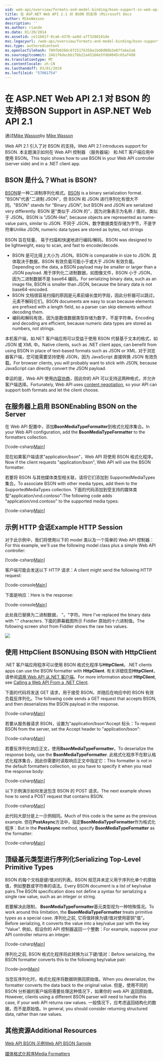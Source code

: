 ```yaml
---
uid: web-api/overview/formats-and-model-binding/bson-support-in-web-api-21
title: 在 ASP.NET Web API 2.1 对 BSON 的支持 |Microsoft Docs
author: MikeWasson
description: ''
ms.author: riande
ms.date: 01/20/2014
ms.assetid: ce11b017-0ca6-4376-aa9d-a7f3288101de
msc.legacyurl: /web-api/overview/formats-and-model-binding/bson-support-in-web-api-21
msc.type: authoredcontent
ms.openlocfilehash: 709fb0266c0725176358a1bd0d08b3e07fa6e2a6
ms.sourcegitcommit: 24b1f6decbb17bb22a45166e5fdb0845c65af498
ms.translationtype: MT
ms.contentlocale: zh-CN
ms.lasthandoff: 03/01/2019
ms.locfileid: "57061754"
---
```

<a name="bson-support-in-aspnet-web-api-21"></a><span data-ttu-id="d3acd-102">在 ASP.NET Web API 2.1 对 BSON 的支持</span><span class="sxs-lookup"><span data-stu-id="d3acd-102">BSON Support in ASP.NET Web API 2.1</span></span>
====================
<span data-ttu-id="d3acd-103">通过[Mike Wasson](https://github.com/MikeWasson)</span><span class="sxs-lookup"><span data-stu-id="d3acd-103">by [Mike Wasson](https://github.com/MikeWasson)</span></span>

<span data-ttu-id="d3acd-104">Web API 2.1 引入了对 BSON 的支持。</span><span class="sxs-lookup"><span data-stu-id="d3acd-104">Web API 2.1 introduces support for BSON.</span></span> <span data-ttu-id="d3acd-105">本主题演示如何在 Web API 控制器 （服务器端） 和.NET 客户端应用中使用 BSON。</span><span class="sxs-lookup"><span data-stu-id="d3acd-105">This topic shows how to use BSON in your Web API controller (server side) and in a .NET client app.</span></span>

## <a name="what-is-bson"></a><span data-ttu-id="d3acd-106">BSON 是什么？</span><span class="sxs-lookup"><span data-stu-id="d3acd-106">What is BSON?</span></span>

<span data-ttu-id="d3acd-107">[BSON](http://bsonspec.org/)是一种二进制序列化格式。</span><span class="sxs-lookup"><span data-stu-id="d3acd-107">[BSON](http://bsonspec.org/) is a binary serialization format.</span></span> <span data-ttu-id="d3acd-108">"BSON"代表"二进制 JSON"，但 BSON 和 JSON 进行序列化有很大不同。</span><span class="sxs-lookup"><span data-stu-id="d3acd-108">"BSON" stands for "Binary JSON", but BSON and JSON are serialized very differently.</span></span> <span data-ttu-id="d3acd-109">BSON 是"类似于 JSON 的"，因为对象表示为名称 / 值对，类似于 JSON。</span><span class="sxs-lookup"><span data-stu-id="d3acd-109">BSON is "JSON-like", because objects are represented as name-value pairs, similar to JSON.</span></span> <span data-ttu-id="d3acd-110">不同于 JSON，数字数据类型存储为字节，不是字符串</span><span class="sxs-lookup"><span data-stu-id="d3acd-110">Unlike JSON, numeric data types are stored as bytes, not strings</span></span>

<span data-ttu-id="d3acd-111">BSON 旨在轻量、 易于扫描和快速地进行编码/解码。</span><span class="sxs-lookup"><span data-stu-id="d3acd-111">BSON was designed to be lightweight, easy to scan, and fast to encode/decode.</span></span>

- <span data-ttu-id="d3acd-112">BSON 是可比得上大小为 JSON。</span><span class="sxs-lookup"><span data-stu-id="d3acd-112">BSON is comparable in size to JSON.</span></span> <span data-ttu-id="d3acd-113">具体取决于数据，BSON 有效负载可能小于或大于 JSON 有效负载。</span><span class="sxs-lookup"><span data-stu-id="d3acd-113">Depending on the data, a BSON payload may be smaller or larger than a JSON payload.</span></span> <span data-ttu-id="d3acd-114">用于序列化二进制数据，如图像文件，BSON 小于 JSON，因为二进制数据不是 base64 编码。</span><span class="sxs-lookup"><span data-stu-id="d3acd-114">For serializing binary data, such as an image file, BSON is smaller than JSON, because the binary data is not base64-encoded.</span></span>
- <span data-ttu-id="d3acd-115">BSON 文档很容易扫描的原因是元素前缀长度的字段，因此分析器可以跳过，元素不解码它们。</span><span class="sxs-lookup"><span data-stu-id="d3acd-115">BSON documents are easy to scan because elements are prefixed with a length field, so a parser can skip elements without decoding them.</span></span>
- <span data-ttu-id="d3acd-116">编码和解码有效，因为是数值数据类型存储为数字，不是字符串。</span><span class="sxs-lookup"><span data-stu-id="d3acd-116">Encoding and decoding are efficient, because numeric data types are stored as numbers, not strings.</span></span>

<span data-ttu-id="d3acd-117">本机客户端，如.NET 客户端应用可以受益于使用 BSON 代替基于文本的格式，如 JSON 或 XML 中。</span><span class="sxs-lookup"><span data-stu-id="d3acd-117">Native clients, such as .NET client apps, can benefit from using BSON in place of text-based formats such as JSON or XML.</span></span> <span data-ttu-id="d3acd-118">对于浏览器客户端，您可能需要坚持使用 JSON，因为 JavaScript 直接转换 JSON 有效负载。</span><span class="sxs-lookup"><span data-stu-id="d3acd-118">For browser clients, you will probably want to stick with JSON, because JavaScript can directly convert the JSON payload.</span></span>

<span data-ttu-id="d3acd-119">幸运的是，Web API 使用[内容协商](content-negotiation.md)，因此你的 API 可以支持这两种格式，并允许客户端选择。</span><span class="sxs-lookup"><span data-stu-id="d3acd-119">Fortunately, Web API uses [content negotiation](content-negotiation.md), so your API can support both formats and let the client choose.</span></span>

## <a name="enabling-bson-on-the-server"></a><span data-ttu-id="d3acd-120">在服务器上启用 BSON</span><span class="sxs-lookup"><span data-stu-id="d3acd-120">Enabling BSON on the Server</span></span>

<span data-ttu-id="d3acd-121">在 Web API 配置中，添加**BsonMediaTypeFormatter**到格式化程序集合。</span><span class="sxs-lookup"><span data-stu-id="d3acd-121">In your Web API configuration, add the **BsonMediaTypeFormatter** to the formatters collection.</span></span>

[!code-csharp[Main](bson-support-in-web-api-21/samples/sample1.cs)]

<span data-ttu-id="d3acd-122">现在如果客户端请求"application/bson"，Web API 将使用 BSON 格式化程序。</span><span class="sxs-lookup"><span data-stu-id="d3acd-122">Now if the client requests "application/bson", Web API will use the BSON formatter.</span></span>

<span data-ttu-id="d3acd-123">若要将 BSON 与其他媒体类型相关联，请将它们添加到 SupportedMediaTypes 集合。</span><span class="sxs-lookup"><span data-stu-id="d3acd-123">To associate BSON with other media types, add them to the SupportedMediaTypes collection.</span></span> <span data-ttu-id="d3acd-124">下面的代码添加到受支持的媒体类型"application/vnd.contoso":</span><span class="sxs-lookup"><span data-stu-id="d3acd-124">The following code adds "application/vnd.contoso" to the supported media types:</span></span>

[!code-csharp[Main](bson-support-in-web-api-21/samples/sample2.cs)]

## <a name="example-http-session"></a><span data-ttu-id="d3acd-125">示例 HTTP 会话</span><span class="sxs-lookup"><span data-stu-id="d3acd-125">Example HTTP Session</span></span>

<span data-ttu-id="d3acd-126">对于此示例中，我们将使用以下的 model 类以及一个简单的 Web API 控制器：</span><span class="sxs-lookup"><span data-stu-id="d3acd-126">For this example, we'll use the following model class plus a simple Web API controller:</span></span>

[!code-csharp[Main](bson-support-in-web-api-21/samples/sample3.cs)]

<span data-ttu-id="d3acd-127">客户端可能会发送以下 HTTP 请求：</span><span class="sxs-lookup"><span data-stu-id="d3acd-127">A client might send the following HTTP request:</span></span>

[!code-console[Main](bson-support-in-web-api-21/samples/sample4.cmd)]

<span data-ttu-id="d3acd-128">下面是响应：</span><span class="sxs-lookup"><span data-stu-id="d3acd-128">Here is the response:</span></span>

[!code-console[Main](bson-support-in-web-api-21/samples/sample5.cmd)]

<span data-ttu-id="d3acd-129">此处我已替换为二进制数据， &quot;。&quot;字符。</span><span class="sxs-lookup"><span data-stu-id="d3acd-129">Here I've replaced the binary data with &quot;.&quot; characters.</span></span> <span data-ttu-id="d3acd-130">下面的屏幕截图所示 Fiddler 原始的十六进制值。</span><span class="sxs-lookup"><span data-stu-id="d3acd-130">The following screen shot from Fiddler shows the raw hex values.</span></span>

[![](bson-support-in-web-api-21/_static/image2.png)](bson-support-in-web-api-21/_static/image1.png)

## <a name="using-bson-with-httpclient"></a><span data-ttu-id="d3acd-131">使用 HttpClient BSON</span><span class="sxs-lookup"><span data-stu-id="d3acd-131">Using BSON with HttpClient</span></span>

<span data-ttu-id="d3acd-132">.NET 客户端应用程序可以使用 BSON 格式化程序与**HttpClient**。</span><span class="sxs-lookup"><span data-stu-id="d3acd-132">.NET clients apps can use the BSON formatter with **HttpClient**.</span></span> <span data-ttu-id="d3acd-133">有关详细信息**HttpClient**，请参阅[调用 Web API 从.NET 客户端](../advanced/calling-a-web-api-from-a-net-client.md)。</span><span class="sxs-lookup"><span data-stu-id="d3acd-133">For more information about **HttpClient**, see [Calling a Web API From a .NET Client](../advanced/calling-a-web-api-from-a-net-client.md).</span></span>

<span data-ttu-id="d3acd-134">下面的代码将发送 GET 请求，用于接受 BSON，并随后在响应中的 BSON 有效负载反序列化。</span><span class="sxs-lookup"><span data-stu-id="d3acd-134">The following code sends a GET request that accepts BSON, and then deserializes the BSON payload in the response.</span></span>

[!code-csharp[Main](bson-support-in-web-api-21/samples/sample6.cs)]

<span data-ttu-id="d3acd-135">若要从服务器请求 BSON，设置为"application/bson"Accept 标头：</span><span class="sxs-lookup"><span data-stu-id="d3acd-135">To request BSON from the server, set the Accept header to "application/bson":</span></span>

[!code-csharp[Main](bson-support-in-web-api-21/samples/sample7.cs)]

<span data-ttu-id="d3acd-136">若要反序列化响应正文，使用**BsonMediaTypeFormatter**。</span><span class="sxs-lookup"><span data-stu-id="d3acd-136">To deserialize the response body, use the **BsonMediaTypeFormatter**.</span></span> <span data-ttu-id="d3acd-137">此格式化程序不在默认格式化程序集合，因此你需要时读取响应正文中指定它：</span><span class="sxs-lookup"><span data-stu-id="d3acd-137">This formatter is not in the default formatters collection, so you have to specify it when you read the response body:</span></span>

[!code-csharp[Main](bson-support-in-web-api-21/samples/sample8.cs)]

<span data-ttu-id="d3acd-138">以下示例演示如何发送包含 BSON 的 POST 请求。</span><span class="sxs-lookup"><span data-stu-id="d3acd-138">The next example shows how to send a POST request that contains BSON.</span></span>

[!code-csharp[Main](bson-support-in-web-api-21/samples/sample9.cs)]

<span data-ttu-id="d3acd-139">此代码大部分是上一示例相同。</span><span class="sxs-lookup"><span data-stu-id="d3acd-139">Much of this code is the same as the previous example.</span></span> <span data-ttu-id="d3acd-140">但在**PostAsync**方法中，指定**BsonMediaTypeFormatter**作为格式化程序：</span><span class="sxs-lookup"><span data-stu-id="d3acd-140">But in the **PostAsync** method, specify **BsonMediaTypeFormatter** as the formatter:</span></span>

[!code-csharp[Main](bson-support-in-web-api-21/samples/sample10.cs)]

## <a name="serializing-top-level-primitive-types"></a><span data-ttu-id="d3acd-141">顶级基元类型进行序列化</span><span class="sxs-lookup"><span data-stu-id="d3acd-141">Serializing Top-Level Primitive Types</span></span>

<span data-ttu-id="d3acd-142">BSON 的每个文档是键/值对的列表。BSON 规范并未定义用于序列化单个的原始值，例如整数或字符串的语法。</span><span class="sxs-lookup"><span data-stu-id="d3acd-142">Every BSON document is a list of key/value pairs.The BSON specification does not define a syntax for serializing a single raw value, such as an integer or string.</span></span>

<span data-ttu-id="d3acd-143">若要解决此限制， **BsonMediaTypeFormatter**基元类型视为一种特殊情况。</span><span class="sxs-lookup"><span data-stu-id="d3acd-143">To work around this limitation, the **BsonMediaTypeFormatter** treats primitive types as a special case.</span></span> <span data-ttu-id="d3acd-144">序列化之前, 它将值转换为键/值对使用密钥"值"。</span><span class="sxs-lookup"><span data-stu-id="d3acd-144">Before serializing, it converts the value into a key/value pair with the key "Value".</span></span> <span data-ttu-id="d3acd-145">例如，假设你的 API 控制器返回一个整数：</span><span class="sxs-lookup"><span data-stu-id="d3acd-145">For example, suppose your API controller returns an integer:</span></span>

[!code-csharp[Main](bson-support-in-web-api-21/samples/sample11.cs)]

<span data-ttu-id="d3acd-146">序列化之前, BSON 格式化程序将此转换为以下键/值对：</span><span class="sxs-lookup"><span data-stu-id="d3acd-146">Before serializing, the BSON formatter converts this to the following key/value pair:</span></span>

[!code-json[Main](bson-support-in-web-api-21/samples/sample12.json)]

<span data-ttu-id="d3acd-147">当您反序列化时，格式化程序将数据转换回原始值。</span><span class="sxs-lookup"><span data-stu-id="d3acd-147">When you deserialize, the formatter converts the data back to the original value.</span></span> <span data-ttu-id="d3acd-148">但是，使用不同的 BSON 分析器的客户端将需要处理这种情况下，如果你的 web API 返回原始值。</span><span class="sxs-lookup"><span data-stu-id="d3acd-148">However, clients using a different BSON parser will need to handle this case, if your web API returns raw values.</span></span> <span data-ttu-id="d3acd-149">一般情况下，应考虑返回结构化的数据，而不是原始值。</span><span class="sxs-lookup"><span data-stu-id="d3acd-149">In general, you should consider returning structured data, rather than raw values.</span></span>

## <a name="additional-resources"></a><span data-ttu-id="d3acd-150">其他资源</span><span class="sxs-lookup"><span data-stu-id="d3acd-150">Additional Resources</span></span>

[<span data-ttu-id="d3acd-151">Web API BSON 示例</span><span class="sxs-lookup"><span data-stu-id="d3acd-151">Web API BSON Sample</span></span>](https://aspnet.codeplex.com/SourceControl/latest#Samples/WebApi/BSONSample/)

[<span data-ttu-id="d3acd-152">媒体格式化程序</span><span class="sxs-lookup"><span data-stu-id="d3acd-152">Media Formatters</span></span>](media-formatters.md)
